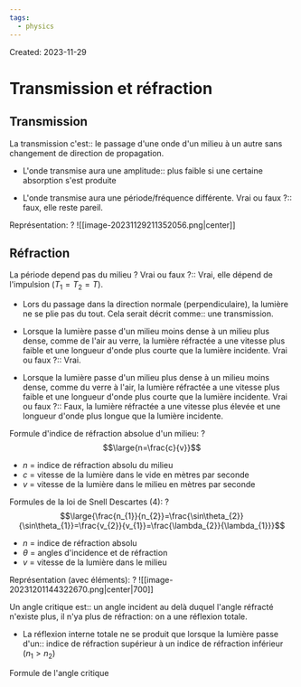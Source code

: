 ```yaml
---
tags:
  - physics
---
```

Created: 2023-11-29

# Transmission et réfraction
## Transmission
La transmission c'est:: le passage d'une onde d'un milieu à un autre sans changement de direction de propagation.
<!--SR:!2023-12-09,3,170-->
- L'onde transmise aura une amplitude:: plus faible si une certaine absorption s'est produite
<!--SR:!2023-12-12,9,250-->
- L'onde transmise aura une période/fréquence différente. Vrai ou faux ?:: faux, elle reste pareil.
<!--SR:!2023-12-10,5,241-->

Représentation:
?
![[image-20231129211352056.png|center]]
<!--SR:!2023-12-12,9,250-->

## Réfraction
La période depend pas du milieu ? Vrai ou faux ?:: Vrai, elle dépend de l'impulsion ($T_{1}=T_{2}=T$).
<!--SR:!2023-12-10,4,210-->
- Lors du passage dans la direction normale (perpendiculaire), la lumière ne se plie pas du tout. Cela serait décrit comme:: une transmission.
<!--SR:!2023-12-09,6,230-->
- Lorsque la lumière passe d'un milieu moins dense à un milieu plus dense, comme de l'air au verre, la lumière réfractée a une vitesse plus faible et une longueur d'onde plus courte que la lumière incidente. Vrai ou faux ?:: Vrai.
<!--SR:!2023-12-13,10,250-->
- Lorsque la lumière passe d'un milieu plus dense à un milieu moins dense, comme du verre à l'air, la lumière réfractée a une vitesse plus faible et une longueur d'onde plus courte que la lumière incidente. Vrai ou faux ?:: Faux, la lumière réfractée a une vitesse plus élevée et une longueur d'onde plus longue que la lumière incidente.
<!--SR:!2023-12-10,7,250-->


Formule d'indice de réfraction absolue d'un milieu:
?
$$\large{n=\frac{c}{v}}$$
- $n$ = indice de réfraction absolu du milieu
- $c$ = vitesse de la lumière dans le vide en mètres par seconde
- $v$ = vitesse de la lumière dans le milieu en mètres par seconde
<!--SR:!2023-12-12,9,250-->

Formules de la loi de Snell Descartes (4):
?
$$\large{\frac{n_{1}}{n_{2}}=\frac{\sin\theta_{2}}{\sin\theta_{1}}=\frac{v_{2}}{v_{1}}=\frac{\lambda_{2}}{\lambda_{1}}}$$
- $n$ = indice de réfraction absolu
- $\theta$ = angles d'incidence et de réfraction
- $v$ = vitesse de la lumière dans le milieu
<!--SR:!2023-12-08,4,210-->

Représentation (avec éléments):
?
![[image-20231201144322670.png|center|700]]
<!--SR:!2023-12-11,9,250-->

Un angle critique est:: un angle incident au delà duquel l'angle réfracté n'existe plus, il n'ya plus de réfraction: on a une réflexion totale.
<!--SR:!2023-12-09,4,223-->
- La réflexion interne totale ne se produit que lorsque la lumière passe d'un:: indice de réfraction supérieur à un indice de réfraction inférieur ($n_{1}>n_{2}$)
<!--SR:!2023-12-11,6,241-->

Formule de l'angle critique 


